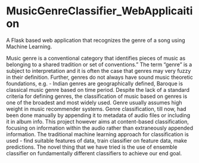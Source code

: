 # MusicGenreClassifier_WebApplicaition
A Flask based web application that recognizes the genre of a song using Machine Learning.

Music genre is a conventional category that identifies pieces of music as belonging to a shared tradition or set of conventions.” 
The term “genre” is a subject to interpretation and it is often the case that genres may very fuzzy in their definition. 
Further, genres do not always have sound music theoretic foundations, e.g. - Indian genres are geographically defined, Baroque is classical music genre based on time period. 
Despite the lack of a standard criteria for defining genres, the classification of music based on genres is one of the broadest and most widely used. 
Genre usually assumes high weight in music recommender systems. Genre classification, till now, had been done manually by appending it to metadata of audio files or including it in album info. 
This project however aims at content-based classification, focusing on information within the audio rather than extraneously appended information. 
The traditional machine learning approach for classification is used - find suitable features of data, train classifier on feature data, make predictions. 
The novel thing that we have tried is the use of ensemble classifier on fundamentally different classifiers to achieve our end goal.

